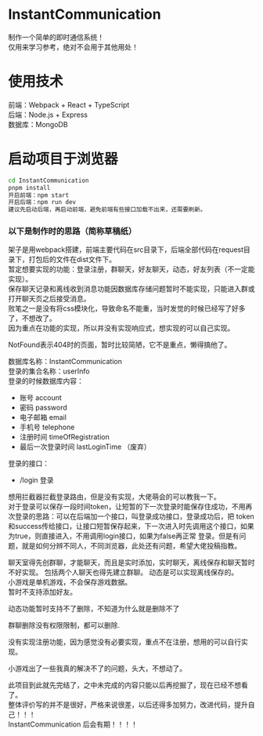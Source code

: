 # InstantCommunication
制作一个简单的即时通信系统！   
仅用来学习参考，绝对不会用于其他用处！

# 使用技术
前端：Webpack + React + TypeScript   
后端：Node.js + Express   
数据库：MongoDB

# 启动项目于浏览器
``` cmd
cd InstantCommunication
pnpm install
开启前端：npm start
开启后端：npm run dev
建议先启动后端，再启动前端，避免前端有些接口加载不出来，还需要刷新。
```

### 以下是制作时的思路（简称草稿纸）
架子是用webpack搭建，前端主要代码在src目录下，后端全部代码在request目录下，打包后的文件在dist文件下。   
暂定想要实现的功能：登录注册，群聊天，好友聊天，动态，好友列表（不一定能实现）。   
保存聊天记录和离线收到消息功能因数据库存储问题暂时不能实现，只能进入群或打开聊天页之后接受消息。   
败笔之一是没有将css模块化，导致命名不能重，当时发觉的时候已经写了好多了，不想改了。   
因为重点在功能的实现，所以并没有实现响应式，想实现的可以自己实现。

NotFound表示404时的页面，暂时比较简陋，它不是重点，懒得搞他了。

数据库名称：InstantCommunication   
登录的集合名称：userInfo   
登录的时候数据库内容：
 - 账号 account
 - 密码 password
 - 电子邮箱 email
 - 手机号 telephone
 - 注册时间 timeOfRegistration
 - 最后一次登录时间 lastLoginTime （废弃）  

登录的接口：
 - /login 登录

想用拦截器拦截登录路由，但是没有实现，大佬萌会的可以教我一下。   
对于登录可以保存一段时间token，让短暂的下一次登录时能保存住成功，不用再次登录的思路：可以在后端加一个接口，叫登录成功接口，登录成功后，把
token和success传给接口，让接口短暂保存起来，下一次进入时先调用这个接口，如果为true，则直接进入，不用调用login接口，如果为false再正常
登录。但是有问题，就是如何分辨不同人，不同浏览器，此处还有问题，希望大佬投稿指教。

聊天室得先创群聊，才能聊天，而且是实时添加，实时聊天，离线保存和聊天暂时不好实现。  包括两个人聊天也得先建立群聊。 
动态是可以实现离线保存的。  
小游戏是单机游戏，不会保存游戏数据。  
暂时不支持添加好友。

动态功能暂时支持不了删除，不知道为什么就是删除不了

群聊删除没有权限限制，都可以删除.

没有实现注册功能，因为感觉没有必要实现，重点不在注册，想用的可以自行实现。

小游戏出了一些我真的解决不了的问题，头大，不想动了。

此项目到此就先完结了，之中未完成的内容只能以后再挖掘了，现在已经不想看了。   
整体评价写的并不是很好，严格来说很差，以后还得多加努力，改进代码，提升自己！！！   
InstantCommunication 后会有期！！！！